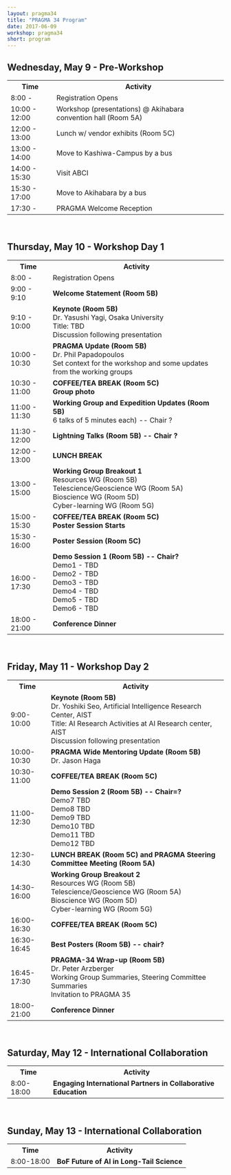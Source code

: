 ```yaml
---
layout: pragma34
title: "PRAGMA 34 Program"
date: 2017-06-09
workshop: pragma34
short: program
---
```



## Wednesday, May 9 - Pre-Workshop
<table class="program34">
  <tr>
    <th>Time</th>
    <th>Activity</th>
  </tr>
  <tr>
    <td> 8:00 - </td>
    <td>Registration Opens</td>
  </tr><tr>
    <td> 10:00 - 12:00</td>
    <td>Workshop (presentations) @ Akihabara convention hall (Room 5A)</td>
  </tr>
  <tr>
    <td>12:00 - 13:00</td>
    <td>Lunch w/ vendor exhibits (Room 5C)</td>
  </tr>
  <tr>
    <td>13:00 - 14:00</td>
    <td>Move to Kashiwa-Campus by a bus</td>
  </tr>
  <tr>
    <td>14:00 - 15:30</td>
    <td>Visit ABCI</td>
  </tr>
  <tr>
    <td>15:30 - 17:00</td>
    <td>Move to Akihabara by a bus</td>
  </tr>
  <tr>
    <td>17:30 - </td>
    <td>PRAGMA Welcome Reception</td>
    </tr>
</table>
<br>

## Thursday, May 10 - Workshop Day 1
<table class="program34">
  <tr>
    <th>Time</th>
    <th>Activity</th>
  </tr>
  <tr>
    <td> 8:00 - </td>
    <td>Registration Opens</td>
  </tr>
  <tr>
    <td>9:00 - 9:10</td>
    <td><strong>Welcome Statement (Room 5B)</strong></td>
  </tr>
  <tr>
    <td>9:10 - 10:00</td>
    <td><strong>Keynote (Room 5B)</strong>
        <br>Dr. Yasushi Yagi, Osaka University
        <br>Title: TBD
        <br>Discussion following presentation
    </td>
  </tr>
  <tr>
    <td>10:00 - 10:30</td>
    <td><strong>PRAGMA Update (Room 5B)</strong>
       <br>Dr. Phil Papadopoulos
       <br>Set context for the workshop and some updates from the working groups
    </td>
  </tr>
  <tr>
    <td>10:30 - 11:00</td>
    <td><strong>COFFEE/TEA BREAK (Room 5C)</strong>
        <br><strong>Group photo</strong></td>
  </tr>
  <tr>
    <td>11:00 - 11:30</td>
    <td><strong>Working Group and Expedition Updates (Room 5B)</strong>
       <br>6 talks of 5 minutes each) -- Chair ?
    </td>
  </tr>
  <tr>
    <td>11:30 - 12:00</td>
    <td><strong>Lightning Talks (Room 5B) -- Chair ?</strong></td>
  </tr>
  <tr>
    <td>12:00 - 13:00</td>
    <td><strong>LUNCH BREAK</strong>
        </td>
  </tr>
  <tr>
    <td>13:00 - 15:00</td>
    <td><strong>Working Group Breakout 1</strong>
     <br>Resources WG (Room 5B)
     <br>Telescience/Geoscience WG (Room 5A)
     <br>Bioscience WG (Room 5D)
     <br>Cyber-learning WG (Room 5G)
    </td>
  </tr>
  <tr>
    <td>15:00 - 15:30</td>
    <td><strong>COFFEE/TEA BREAK (Room 5C)
    <br>Poster Session Starts</strong>
    </td>
  </tr>
  <tr>
    <td>15:30 - 16:00</td>
    <td><strong>Poster Session (Room 5C)</strong></td>
  </tr>
  <tr>
    <td>16:00 - 17:30</td>
    <td><strong>Demo Session 1 (Room 5B) -- Chair?</strong>
      <br> Demo1 - TBD
      <br> Demo2 - TBD
      <br> Demo3 - TBD
      <br> Demo4 - TBD
      <br> Demo5 - TBD
      <br> Demo6 - TBD
    </td>
   </tr>
   <tr>
    <td>18:00 - 21:00</td>
    <td><strong>Conference Dinner</strong>
    </td>
   </tr>
</table> 

<br>


## Friday, May 11 - Workshop Day 2
<table class="program34">
  <tr>
    <th>Time</th>
    <th>Activity</th>
  </tr>
  <tr>
    <td>9:00-10:00</td>
     <td><strong>Keynote (Room 5B)</strong>
        <br>Dr. Yoshiki Seo, Artificial Intelligence Research Center, AIST
        <br>Title: AI Research Activities at AI Research center, AIST
        <br>Discussion following presentation
    </td>
  </tr>
  <tr>
    <td>10:00-10:30</td>
    <td><strong>PRAGMA Wide Mentoring Update (Room 5B)</strong>
       <br>Dr. Jason Haga
    </td>
  </tr>
  <tr>
    <td>10:30-11:00</td>
    <td><strong>COFFEE/TEA BREAK (Room 5C)</strong></td>
  </tr>
  <tr>
    <td>11:00-12:30</td>
    <td><strong>Demo Session 2 (Room 5B) -- Chair=?</strong>
       <br> Demo7 TBD
       <br> Demo8 TBD
       <br> Demo9 TBD
       <br> Demo10 TBD
       <br> Demo11 TBD
       <br> Demo12 TBD
    </td>
  </tr>
  <tr>
    <td>12:30-14:30</td>
    <td><strong>LUNCH BREAK (Room 5C) and PRAGMA Steering Committee Meeting (Room 5A)</strong></td>
  </tr>
  <tr>
    <td>14:30-16:00</td>
    <td><strong>Working Group Breakout 2</strong>
     <br>Resources WG (Room 5B)
     <br>Telescience/Geoscience WG (Room 5A)
     <br>Bioscience WG (Room 5D)
     <br>Cyber-learning WG (Room 5G)
    </td>
  </tr>
  <tr>
    <td>16:00-16:30</td>
    <td><strong>COFFEE/TEA BREAK (Room 5C)</strong></td>
  </tr>
  <tr>
    <td>16:30-16:45</td>
    <td><strong>Best Posters (Room 5B) -- chair?</strong></td>
  </tr>
  <tr>
    <td>16:45-17:30</td>
    <td><strong>PRAGMA-34 Wrap-up (Room 5B)</strong>
      <br>Dr. Peter Arzberger
      <br>Working Group Summaries, Steering Committee Summaries
      <br>Invitation to PRAGMA 35
    </td>
  </tr>
  <tr>
    <td>18:00-21:00</td>
    <td><strong>Conference Dinner</strong>
    </td>
  </tr>
</table>
 
<br>


## Saturday, May 12 - International Collaboration
<table class="program34">
  <tr>
    <th>Time</th>
    <th>Activity</th>
  </tr>
  <tr>
    <td>8:00-18:00</td>
    <td><strong>Engaging International Partners in Collaborative Education</strong>
        <br>
    </td>
  </tr>
</table>
<br>

## Sunday, May 13 - International Collaboration
<table class="program34">
  <tr>
    <th>Time</th>
    <th>Activity</th>
  </tr>
  <tr>
    <td>8:00-18:00</td>
    <td><strong>BoF Future of AI in Long-Tail Science</strong>
        <br>
    </td>
  </tr>
</table>
